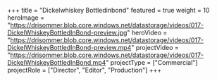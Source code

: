 +++
title = "Dickelwhiskey Bottledinbond"
featured = true
weight = 10
heroImage = "https://drisommer.blob.core.windows.net/datastorage/videos/017-DickelWhiskeyBottledInBond-preview.jpg"
heroVideo = "https://drisommer.blob.core.windows.net/datastorage/videos/017-DickelWhiskeyBottledInBond-preview.mp4"
projectVideo = "https://drisommer.blob.core.windows.net/datastorage/videos/017-DickelWhiskeyBottledInBond.mp4"
projectType = ["Commercial"]
projectRole = ["Director", "Editor", "Production"]
+++
